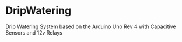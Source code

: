 # DripWatering
Drip Watering System based on the Arduino Uno Rev 4 with Capacitive Sensors and 12v Relays
